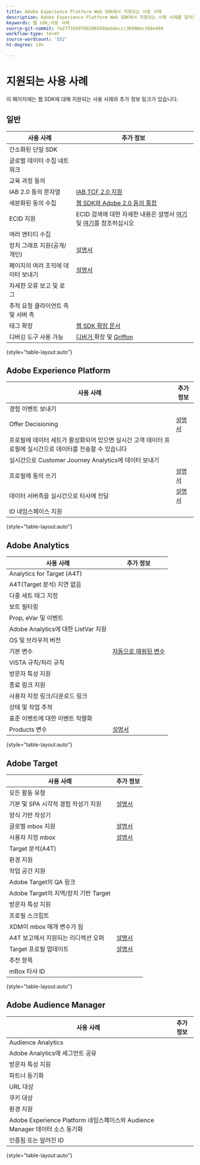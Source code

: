 ```yaml
---
title: Adobe Experience Platform Web SDK에서 지원되는 사용 사례
description: Adobe Experience Platform Web SDK에서 지원되는 사용 사례를 알아봅니다.
keywords: 웹 sdk;사용 사례
source-git-commit: 7e27735697882065566ebdeccc36998ec368e404
workflow-type: tm+mt
source-wordcount: '552'
ht-degree: 14%

---
```



# 지원되는 사용 사례

이 페이지에는 웹 SDK에 대해 지원되는 사용 사례와 추가 정보 링크가 있습니다.

## 일반

| 사용 사례 | 추가 정보 |
| --- | --- |
| 간소화된 단일 SDK |  |
| 글로벌 데이터 수집 네트워크 |  |
| 교육 과정 동의 |  |
| IAB 2.0 동의 문자열 | [IAB TCF 2.0 지원](https://experienceleague.adobe.com/docs/experience-platform/edge/consent/iab-tcf/overview.html?lang=en#consent) |
| 세분화된 동의 수집 | [웹 SDK와 Adobe 2.0 동의 통합](https://experienceleague.adobe.com/docs/experience-platform/landing/governance-privacy-security/consent/adobe/sdk.html#prerequisites) |
| ECID 지원 | ECID 검색에 대한 자세한 내용은 설명서 [여기](https://experienceleague.adobe.com/docs/experience-platform/edge/identity/overview.html?lang=en#first-party-identity) 및 [여기](https://experienceleague.adobe.com/docs/experience-platform/edge/extension/accessing-the-ecid.html?lang=en#extension)를 참조하십시오 |
| 여러 엔티티 수집 |  |
| 장치 그래프 지원(공개/개인) | [설명서](https://experienceleague.adobe.com/docs/analytics/components/cda/device-graph.html?lang=en) |
| 페이지의 여러 조직에 데이터 보내기 | [설명서](https://experienceleague.adobe.com/docs/experience-platform/edge/fundamentals/interacting-with-multiple-properties.html?lang=en#fundamentals) |
| 자세한 오류 보고 및 로그 |  |
| 추적 요청 클라이언트 측 및 서버 측 |  |
| 태그 확장 | [웹 SDK 확장 문서](../../tags/extensions/web/sdk/overview.md) |
| 디버깅 도구 사용 가능 | [디버거 ](https://experienceleague.adobe.com/docs/debugger-learn/tutorials/experience-platform-debugger/introduction-to-the-experience-platform-debugger.html?lang=en) 확장 및  [Griffon](https://aep-sdks.gitbook.io/docs/beta/project-griffon) |

{style=&quot;table-layout:auto&quot;}

## Adobe Experience Platform

| 사용 사례 | 추가 정보 |
| --- | --- |
| 경험 이벤트 보내기 |  |
| Offer Decisioning | [설명서](https://experienceleague.adobe.com/docs/experience-platform/edge/personalization/offer-decisioning/offer-decisioning-overview.html?lang=en#personalization) |
| 프로필에 데이터 세트가 활성화되어 있으면 실시간 고객 데이터 프로필에 실시간으로 데이터를 전송할 수 있습니다 |  |
| 실시간으로 Customer Journey Analytics에 데이터 보내기 |  |
| 프로필에 동의 쓰기 | [설명서](https://experienceleague.adobe.com/docs/experience-platform/landing/governance-privacy-security/consent/adobe/sdk.html?lang=en) |
| 데이터 서버측을 실시간으로 타사에 전달 | [설명서](../../tags/ui/event-forwarding/overview.md) |
| ID 네임스페이스 지원 |  |

{style=&quot;table-layout:auto&quot;}

## Adobe Analytics

| 사용 사례 | 추가 정보 |
| --- | --- |
| Analytics for Target (A4T) |  |
| A4T(Target 분석) 지연 없음 |  |
| 다중 세트 태그 지정 |  |
| 보트 필터링 |  |
| Prop, eVar 및 이벤트 |  |
| Adobe Analytics에 대한 ListVar 지원 |  |
| OS 및 브라우저 버전 |  |
| 기본 변수 | [자동으로 매핑된 변수](https://experienceleague.adobe.com/docs/experience-platform/edge/data-collection/adobe-analytics/automatically-mapped-vars.html?lang=en#data-collection) |
| VISTA 규칙/처리 규칙 |  |
| 방문자 특성 지원 |  |
| 종료 링크 지원 |  |
| 사용자 지정 링크/다운로드 링크 |  |
| 상태 및 작업 추적 |  |
| 표준 이벤트에 대한 이벤트 직렬화 |  |
| Products 변수 | [설명서](https://experienceleague.adobe.com/docs/experience-platform/edge/data-collection/collect-commerce-data.html?lang=en#actions-related-to-products) |

{style=&quot;table-layout:auto&quot;}

## Adobe Target

| 사용 사례 | 추가 정보 |
| --- | --- |
| 모든 활동 유형 |  |
| 기본 및 SPA 시각적 경험 작성기 지원 | [설명서](https://experienceleague.adobe.com/docs/experience-platform/edge/personalization/adobe-target/spa-implementation.html?lang=en#personalization) |
| 양식 기반 작성기 |  |
| 글로벌 mbox 지원 | [설명서](https://experienceleague.adobe.com/docs/experience-platform/edge/personalization/rendering-personalization-content.html?lang=en#automatically-rendering-content) |
| 사용자 지정 mbox | [설명서](https://experienceleague.adobe.com/docs/experience-platform/edge/personalization/rendering-personalization-content.html?lang=en#manually-rendering-content) |
| Target 분석(A4T) |  |
| 환경 지원 |  |
| 작업 공간 지원 |  |
| Adobe Target의 QA 링크 |  |
| Adobe Target의 지역/장치 기반 Target |  |
| 방문자 특성 지원 |  |
| 프로필 스크립트 |  |
| XDM이 mbox 매개 변수가 됨 |  |
| A4T 보고에서 지원되는 리디렉션 오퍼 | [설명서](https://experienceleague.adobe.com/docs/target/using/experiences/offers/offer-redirect.html?lang=en) |
| Target 프로필 업데이트 | [설명서](https://experienceleague.adobe.com/docs/experience-platform/edge/personalization/adobe-target/target-overview.html?lang=en#single-profile-update) |
| 추천 항목 |  |
| mBox 타사 ID |  |

{style=&quot;table-layout:auto&quot;}

## Adobe Audience Manager

| 사용 사례 | 추가 정보 |
| --- | --- |
| Audience Analytics |  |
| Adobe Analytics에 세그먼트 공유 |  |
| 방문자 특성 지원 |  |
| 파트너 동기화 |  |
| URL 대상 |  |
| 쿠키 대상 |  |
| 환경 지원 |  |
| Adobe Experience Platform 네임스페이스와 Audience Manager 데이터 소스 동기화 |  |
| 인증됨 또는 알려진 ID |  |

{style=&quot;table-layout:auto&quot;}

